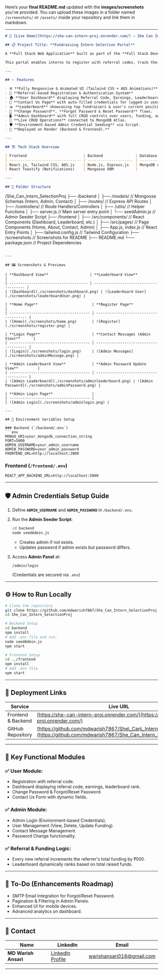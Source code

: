 Here’s your **final README.md** updated with the **images/screenshots** you've provided. You can upload these images in a folder named `/screenshots/` or `/assets/` inside your repository and link them in markdown.

---

```md
# 🚀 [Live Demo](https://she-can-intern-proj.onrender.com/) — She Can Intern Selection Portal (Full Stack Project)

## 📋 Project Title: **Fundraising Intern Selection Portal**

A **Full Stack Web Application** built as part of the **Full Stack Development Internship Assignment** using the **MERN Stack (MongoDB, Express.js, React.js, Node.js)** and **Tailwind CSS**.

This portal enables interns to register with referral codes, track their referral-based earnings, and allows admins to manage users, funding, and contact messages through a secured dashboard.

---

## ✨ Features

- 🌐 **Fully Responsive & Animated UI (Tailwind CSS + AOS Animations)**
- 📝 **Referral-based Registration & Authentication System**
- 🏠 **User Dashboard** displaying Referral Code, Earnings, Leaderboard Rank, and Rewards.
- 📨 **Contact Us Page** with auto-filled credentials for logged-in users.
- 📊 **Leaderboard** showcasing top fundraisers & user's current position.
- 🔑 **Change Password**, **Forgot Password & Reset Password** flows.
- 🖥️ **Admin Dashboard** with full CRUD controls over users, funding, and messages.
- 🔄 **Live CRUD Operations** connected to MongoDB Atlas.
- 🛡️ **Environment-based Admin Credential Seeding** via Script.
- 🚀 **Deployed on Render (Backend & Frontend).**

---

## 🏗️ Tech Stack Overview

| Frontend                          | Backend               | Database      | Deployment                |
| --------------------------------- | --------------------- | ------------- | ------------------------- |
| React.js, Tailwind CSS, AOS.js    | Node.js, Express.js   | MongoDB Atlas | Render (Full Stack Deploy) |
| React Toastify (Notifications)    | Mongoose ORM          |               |                           |

---

## 📂 Folder Structure

```

/She\_Can\_Intern\_SelectionProj
├── /backend
│   ├── /models/               // Mongoose Schemas (Intern, Admin, Contact)
│   ├── /routes/               // Express API Routes
│   ├── /controllers/          // Route Handlers/Controllers
│   ├── /utils/                // Helper Functions
│   ├── server.js              // Main server entry point
│   └── seedAdmin.js           // Admin Seeder Script
├── /frontend
│   ├── /src/components/       // React Components (Dashboard, Leaderboard, etc.)
│   ├── /src/pages/            // Page Components (Home, About, Contact, Admin)
│   ├── App.js, index.js       // React Entry Points
│   ├── tailwind.config.js     // Tailwind Configuration
├── /screenshots                // Screenshots for README
├── README.md
└── package.json               // Project Dependencies

````

---

## 🖼️ Screenshots & Previews

| **Dashboard View**                   | **Leaderboard View**                    |
| ------------------------------------ | -------------------------------------- |
| ![Dashboard](./screenshots/dashboard.png) | ![Leaderboard User](./screenshots/leaderboardUser.png) |

| **Home Page**                         | **Register Page**                       |
| ------------------------------------- | -------------------------------------- |
| ![Home](./screenshots/home.png)       | ![Register](./screenshots/register.png) |

| **Login Page**                        | **Contact Messages (Admin View)**      |
| ------------------------------------- | -------------------------------------- |
| ![Login](./screenshots/login.png)     | ![Admin Messages](./screenshots/adminMessege.png) |

| **Admin Leaderboard View**            | **Admin Password Update View**         |
| ------------------------------------- | -------------------------------------- |
| ![Admin Leaderboard](./screenshots/adminleaderboard.png) | ![Admin Password](./screenshots/adminPassword.png) |

| **Admin Login Page**                  |
| ------------------------------------- |
| ![Admin Login](./screenshots/adminlogin.png) |

---

## 🔑 Environment Variables Setup

### Backend (`/backend/.env`)
```env
MONGO_URI=your_mongodb_connection_string
PORT=5000
ADMIN_USERNAME=your_admin_username
ADMIN_PASSWORD=your_admin_password
FRONTEND_URL=http://localhost:3000
````

### Frontend (`/frontend/.env`)

```env
REACT_APP_BACKEND_URL=http://localhost:5000
```

---

## 🛡️ Admin Credentials Setup Guide

1. Define **`ADMIN_USERNAME`** and **`ADMIN_PASSWORD`** in `/backend/.env`.
2. Run the **Admin Seeder Script**:

   ```bash
   cd backend
   node seedAdmin.js
   ```

   * Creates admin if not exists.
   * Updates password if admin exists but password differs.
3. Access **Admin Panel** at:

   ```
   /admin/login
   ```

   (Credentials are secured via `.env`)

---

## ⚙️ How to Run Locally

```bash
# Clone the repository
git clone https://github.com/mdwarish7867/She_Can_Intern_SelectionProj.git
cd She_Can_Intern_SelectionProj

# Backend Setup
cd backend
npm install
# Add .env file and run:
node seedAdmin.js
npm start

# Frontend Setup
cd ../frontend
npm install
# Add .env file
npm start
```

---

## 🚀 Deployment Links

| Service            | Live URL                                                                                                                                |
| ------------------ | --------------------------------------------------------------------------------------------------------------------------------------- |
| Frontend & Backend | [https://she-can-intern-proj.onrender.com/](https://she-can-intern-proj.onrender.com/)                                                  |
| GitHub Repository  | [https://github.com/mdwarish7867/She\_Can\_Intern\_SelectionProj.git](https://github.com/mdwarish7867/She_Can_Intern_SelectionProj.git) |

---

## 🎯 Key Functional Modules

### ✅ User Module:

* Registration with referral code.
* Dashboard displaying referral code, earnings, leaderboard rank.
* Change Password & Forgot/Reset Password.
* Contact Us Form with dynamic fields.

### ✅ Admin Module:

* Admin Login (Environment-based Credentials).
* User Management (View, Delete, Update Funding).
* Contact Message Management.
* Password Change functionality.

### ✅ Referral & Funding Logic:

* Every new referral increments the referrer's total funding by ₹500.
* Leaderboard dynamically ranks based on total raised funds.

---

## 📝 To-Do (Enhancements Roadmap)

* SMTP Email Integration for Forgot/Reset Password.
* Pagination & Filtering in Admin Panels.
* Enhanced UI for mobile devices.
* Advanced analytics on dashboard.

---

## 📧 Contact

| Name                 | LinkedIn                                                                    | Email                                                         |
| -------------------- | --------------------------------------------------------------------------- | ------------------------------------------------------------- |
| **MD Warish Ansari** | [LinkedIn Profile](https://www.linkedin.com/in/md-warish-ansari-46b1ab258/) | [warishansari018@gmail.com](mailto:warishansari018@gmail.com) |

---